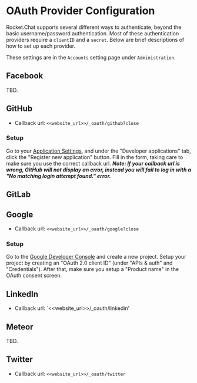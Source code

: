 # OAuth Provider Configuration

Rocket.Chat supports several different ways to authenticate, beyond the basic username/password authentication. Most of these authentication providers require a `clientID` and a `secret`. Below are brief descriptions of how to set up each provider.

These settings are in the `Accounts` setting page under `Administration`.

## Facebook

TBD.

## GitHub

* Callback url: `<<website_url>>/_oauth/github?close`

### Setup

Go to your [Application Settings](https://github.com/settings/applications), and under the "Developer applications" tab, click the "Register new application" button. Fill in the form, taking care to make sure you use the correct callback url. _**Note: If your callback url is wrong, GitHub will not display an error, instead you will fail to log in with a "No matching login attempt found." error.**_

## GitLab

## Google

* Callback url: `<<website_url>>/_oauth/google?close`

### Setup

Go to the [Google Developer Console](https://console.developers.google.com) and create a new project. Setup your project by creating an "OAuth 2.0 client ID" (under "APIs & auth" and "Credentials"). After that, make sure you setup a "Product name" in the OAuth consent screen.

## LinkedIn

* Callback url: `<<website_url>>/_oauth/linkedin'

## Meteor

TBD.

## Twitter

* Callback url: `<<website_url>>/_oauth/twitter`
